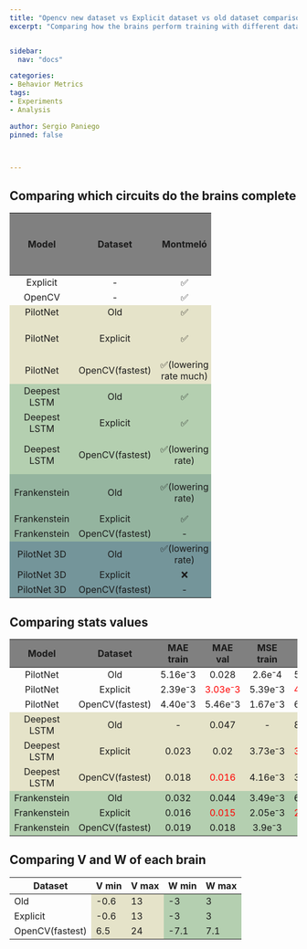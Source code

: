 ```yaml
---
title: "Opencv new dataset vs Explicit dataset vs old dataset comparison"
excerpt: "Comparing how the brains perform training with different datasets"


sidebar:
  nav: "docs"

categories:
- Behavior Metrics
tags:
- Experiments
- Analysis

author: Sergio Paniego
pinned: false



---
```



<style>
    .page {
      padding-right: 0px;
    }
    .heatMap {
        width: 70%;
        text-align: center;
    }
    .heatMap th {
        background: grey;
        word-wrap: break-word;
        text-align: center;
    }
    .heatMap tr:nth-child(3) { background: #E5E3C9; }
    .heatMap tr:nth-child(4) { background: #E5E3C9; }
    .heatMap tr:nth-child(5) { background: #E5E3C9; }
    .heatMap tr:nth-child(6) { background: #B4CFB0; }
    .heatMap tr:nth-child(7) { background: #B4CFB0; }
    .heatMap tr:nth-child(8) { background: #B4CFB0; }
    .heatMap tr:nth-child(9) { background: #94B49F; }
    .heatMap tr:nth-child(10) { background: #94B49F; }
    .heatMap tr:nth-child(11) { background: #94B49F; }
    .heatMap tr:nth-child(12) { background: #74959A; }
    .heatMap tr:nth-child(13) { background: #74959A; }
    .heatMap tr:nth-child(14) { background: #74959A; }
    .heatMap tr:nth-child(15) { background: #789395; }
    .heatMap tr:nth-child(16) { background: #789395; }
    .heatMap tr:nth-child(17) { background: #789395; }
    .heatMap tr:nth-child(18) { background: #E5E3C9; }
    .heatMap tr:nth-child(19) { background: #E5E3C9; }
    .heatMap tr:nth-child(20) { background: #E5E3C9; }


    .heatMap-2 {
        width: 100%;
        text-align: center;
    }
    .heatMap-2 th {
        background: grey;
        word-wrap: break-word;
        text-align: center;
    }
    .heatMap-2 tr:nth-child(4) { background: #E5E3C9; }
    .heatMap-2 tr:nth-child(5) { background: #E5E3C9; }
    .heatMap-2 tr:nth-child(6) { background: #E5E3C9; }
    .heatMap-2 tr:nth-child(7) { background: #B4CFB0; }
    .heatMap-2 tr:nth-child(8) { background: #B4CFB0; }
    .heatMap-2 tr:nth-child(9) { background: #B4CFB0; }
</style>


## Comparing which circuits do the brains complete

<table class="heatMap">
<thead>
<tr>
  <th>Model</th>
  <th>Dataset</th>
  <th>Montmeló</th>
  <th>Simple circuit no red line</th>
  <th>Simple circuit no line no wall</th>
  <th>Simple circuit white road</th>
  <th>Simple circuit white road no line</th>
</tr>
</thead>
<tbody>
<tr>
  <td>Explicit</td>
  <td>-</td>
  <td>✅</td>
  <td>❌</td>
  <td>❌</td>
  <td>✅</td>
  <td>❌</td>
</tr>
<tr>
  <td>OpenCV</td>
  <td>-</td>
  <td>✅</td>
  <td>❌</td>
  <td>❌</td>
  <td>✅</td>
  <td>❌</td>
</tr>
<tr>
  <td>PilotNet</td>
  <td>Old</td>
  <td>✅</td>
  <td>❌</td>
  <td>✅</td>
  <td>✅</td>
  <td>❌</td>
</tr>
<tr>
  <td>PilotNet</td>
  <td>Explicit</td>
  <td>✅</td>
  <td>❌(last turns)</td>
  <td>❌(some turns ok)</td>
  <td>✅</td>
  <td>❌</td>
</tr>
<tr>
  <td>PilotNet</td>
  <td>OpenCV(fastest)</td>
  <td>✅(lowering rate much)</td>
  <td>❌</td>
  <td>❌</td>
  <td>✅</td>
  <td>❌</td>
</tr>
<tr>
  <td>Deepest LSTM</td>
  <td>Old</td>
  <td>✅</td>
  <td>❌</td>
  <td>✅</td>
  <td>❌</td>
  <td>❌</td>
</tr>
<tr>
  <td>Deepest LSTM</td>
  <td>Explicit</td>
  <td>✅</td>
  <td>❌</td>
  <td>❌</td>
  <td>✅</td>
  <td>❌</td>
</tr>
<tr>
  <td>Deepest LSTM</td>
  <td>OpenCV(fastest)</td>
  <td>✅(lowering rate)</td>
  <td>❌</td>
  <td>✅(over the grass)</td>
  <td>✅</td>
  <td>❌</td>
</tr>
<tr>
  <td>Frankenstein</td>
  <td>Old</td>
  <td>✅(lowering rate)</td>
  <td>✅</td>
  <td>✅(over the grass</td>
  <td>✅</td>
  <td>❌</td>
</tr>
<tr>
  <td>Frankenstein</td>
  <td>Explicit</td>
  <td>✅</td>
  <td>❌</td>
  <td>❌</td>
  <td>✅</td>
  <td>❌</td>
</tr>
<tr>
  <td>Frankenstein</td>
  <td>OpenCV(fastest)</td>
  <td>-</td>
  <td>-</td>
  <td>-</td>
  <td>-</td>
  <td>-</td>
</tr>
<tr>
  <td>PilotNet 3D</td>
  <td>Old</td>
  <td>✅(lowering rate)</td>
  <td>❌</td>
  <td>❌</td>
  <td>✅</td>
  <td>❌</td>
</tr>
<tr>
  <td>PilotNet 3D</td>
  <td>Explicit</td>
  <td>❌</td>
  <td>❌</td>
  <td>❌</td>
  <td>❌</td>
  <td>❌</td>
</tr>
<tr>
  <td>PilotNet 3D</td>
  <td>OpenCV(fastest)</td>
  <td>-</td>
  <td>-</td>
  <td>-</td>
  <td>-</td>
  <td>-</td>
</tr>
</tbody>
</table>

## Comparing stats values


<table class="heatMap-2">
<thead>
<tr>
  <th>Model</th>
  <th>Dataset</th>
  <th>MAE train</th>
  <th>MAE val</th>
  <th>MSE train</th>
  <th>MSE val</th>
</tr>
</thead>
<tbody>
<tr>
  <td>PilotNet</td>
  <td>Old</td>
  <td>5.16e⁻3</td>
  <td>0.028</td>
  <td>2.6e⁻4</td>
  <td>5.63e⁻3</td>
</tr>
<tr>
  <td>PilotNet</td>
  <td>Explicit</td>
  <td>2.39e⁻3</td>
  <td style="color:red">3.03e⁻3</td>
  <td>5.39e⁻3</td>
  <td style="color:red">4.39e⁻3</td>
</tr>
<tr>
  <td>PilotNet</td>
  <td>OpenCV(fastest)</td>
  <td>4.40e⁻3</td>
  <td>5.46e⁻3</td>
  <td>1.67e⁻3</td>
  <td>6.45e⁻3</td>
</tr>
<tr>
  <td>Deepest LSTM</td>
  <td>Old</td>
  <td>-</td>
  <td>0.047</td>
  <td>-</td>
  <td>8.27e⁻3</td>
</tr>
<tr>
  <td>Deepest LSTM</td>
  <td>Explicit</td>
  <td>0.023</td>
  <td>0.02</td>
  <td>3.73e⁻3</td>
  <td style="color:red">3.39e⁻3</td>
</tr>
<tr>
  <td>Deepest LSTM</td>
  <td>OpenCV(fastest)</td>
  <td>0.018</td>
  <td style="color:red">0.016</td>
  <td>4.16e⁻3</td>
  <td>3.82e⁻3</td>
</tr>
<tr>
  <td>Frankenstein</td>
  <td>Old</td>
  <td>0.032</td>
  <td>0.044</td>
  <td>3.49e⁻3</td>
  <td>6.32e⁻3</td>
</tr>
<tr>
  <td>Frankenstein</td>
  <td>Explicit</td>
  <td>0.016</td>
  <td style="color:red">0.015</td>
  <td>2.05e⁻3</td>
  <td style="color:red">2.14e⁻3</td>
</tr>
<tr>
  <td>Frankenstein</td>
  <td>OpenCV(fastest)</td>
  <td>0.019</td>
  <td>0.018</td>
  <td>3.9e⁻3</td>
  <td>3.5e⁻3</td>
</tr>
</tbody>
</table>


## Comparing V and W of each brain


<table>
<thead>
<tr>
  <th>Dataset</th>
  <th>V min</th>
  <th>V max</th>
  <th>W min</th>
  <th>W max</th>
</tr>
</thead>
<tbody>
<tr>
  <td>Old</td>
  <td style="background: #E5E3C9">-0.6</td>
  <td style="background: #E5E3C9">13</td>
  <td style="background: #B4CFB0">-3</td>
  <td style="background: #B4CFB0">3</td>
</tr>
<tr>
  <td>Explicit</td>
  <td style="background: #E5E3C9">-0.6</td>
  <td style="background: #E5E3C9">13</td>
  <td style="background: #B4CFB0">-3</td>
  <td style="background: #B4CFB0">3</td>
</tr>
<tr>
  <td>OpenCV(fastest)</td>
  <td style="background: #E5E3C9">6.5</td>
  <td style="background: #E5E3C9">24</td>
  <td style="background: #B4CFB0">-7.1</td>
  <td style="background: #B4CFB0">7.1</td>
</tr>
</tbody>
</table>
